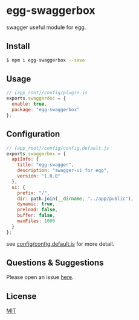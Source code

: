 # egg-swaggerbox

swagger useful module for egg.

## Install

```bash
$ npm i egg-swaggerbox --save
```

## Usage

```js
// {app_root}/config/plugin.js
exports.swaggerdoc = {
  enable: true,
  package: "egg-swaggerbox"
};
```

## Configuration

```js
// {app_root}/config/config.default.js
exports.swaggerbox = {
  apiInfo: {
    title: "egg-swagger",
    description: "swagger-ui for egg",
    version: "1.0.0"
  },
  ui: {
    prefix: "/",
    dir: path.join(__dirname, "../app/public"),
    dynamic: true,
    preload: false,
    buffer: false,
    maxFiles: 1000
  }
};
```

see [config/config.default.js](config/config.default.js) for more detail.

## Questions & Suggestions

Please open an issue [here](https://github.com/okoala/egg-swaggerbox/issues).

## License

[MIT](LICENSE)
